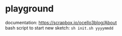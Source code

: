 # playground

documentation: https://scrapbox.io/ocello3blog/About</br>
bash script to start new sketch: `sh init.sh yyyymmdd`</br>

